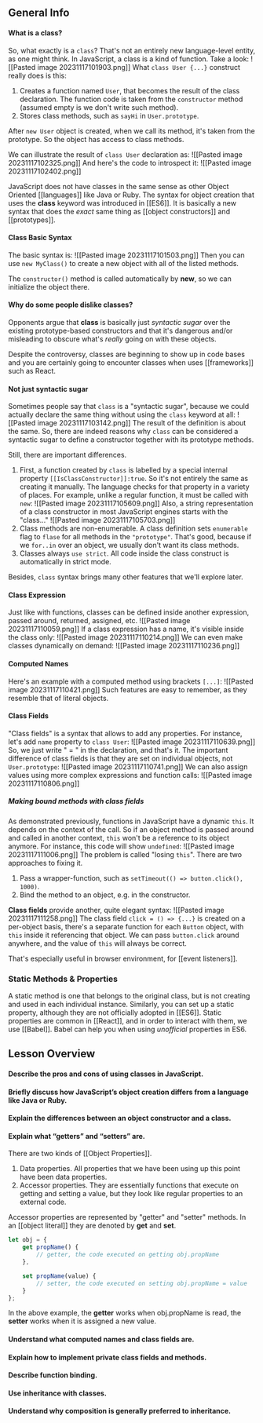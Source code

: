 ## General Info

#### What is a class?
So, what exactly is a `class`? That's not an entirely new language-level entity, as one might think. In JavaScript, a class is a kind of function. Take a look:
![[Pasted image 20231117101903.png]]
What `class User {...}` construct really does is this:
1. Creates a function named `User`, that becomes the result of the class declaration. The function code is taken from the `constructor` method (assumed empty is we don't write such method).
2. Stores class methods, such as `sayHi` in `User.prototype`.

After `new User` object is created, when we call its method, it's taken from the prototype. So the object has access to class methods.

We can illustrate the result of `class User` declaration as:
![[Pasted image 20231117102325.png]]
And here's the code to introspect it:
![[Pasted image 20231117102402.png]]


JavaScript does not have classes in the same sense as other Object Oriented [[languages]] like Java or Ruby. The syntax for object creation that uses the **class** keyword was introduced in [[ES6]]. It is basically a new syntax that does the *exact* same thing as [[object constructors]] and [[prototypes]].

#### Class Basic Syntax

The basic syntax is:
![[Pasted image 20231117101503.png]]
Then you can use `new MyClass()` to create a new object with all of the listed methods.

The `constructor()` method is called automatically by **new**, so we can initialize the object there.
#### Why do some people dislike classes?

Opponents argue that **class** is basically just *syntactic sugar* over the existing prototype-based constructors and that it's dangerous and/or misleading to obscure what's *really* going on with these objects.

Despite the controversy, classes are beginning to show up in code bases and you are certainly going to encounter classes when uses [[frameworks]] such as React.

#### Not just syntactic sugar
Sometimes people say that `class` is a "syntactic sugar", because we could actually declare the same thing without using the `class` keyword at all:
![[Pasted image 20231117103142.png]]
The result of the definition is about the same. So, there are indeed reasons why `class` can be considered a syntactic sugar to define a constructor together with its prototype methods.

Still, there are important differences.
1. First, a function created by `class` is labelled by a special internal property `[[IsClassConstructor]]:true`. So it's not entirely the same as creating it manually. 
	The language checks for that property in a variety of places. For example, unlike a regular function, it must be called with `new`:
	![[Pasted image 20231117105609.png]]
	Also, a string representation of a class constructor in most JavaScript engines starts with the "class..."
	![[Pasted image 20231117105703.png]]
2. Class methods are non-enumerable. A class definition sets `enumerable` flag to `flase` for all methods in the `"prototype"`.
	That's good, because if we `for..in` over an object, we usually don't want its class methods.
3. Classes always `use strict`. All code inside the class construct is automatically in strict mode.

Besides, `class` syntax brings many other features that we'll explore later.

#### Class Expression
Just like with functions, classes can be defined inside another expression, passed around, returned, assigned, etc.
![[Pasted image 20231117110059.png]]
If a class expression has a name, it's visible inside the class only:
![[Pasted image 20231117110214.png]]
We can even make classes dynamically on demand:
![[Pasted image 20231117110236.png]]

#### Computed Names
Here's an example with a computed method using brackets `[...]`:
![[Pasted image 20231117110421.png]]
Such features are easy to remember, as they resemble that of literal objects.
#### Class Fields
"Class fields" is a syntax that allows to add any properties.
For instance, let's add `name` property to `class User`:
![[Pasted image 20231117110639.png]]
So, we just write " = " in the declaration, and that's it.
The important difference of class fields is that they are set on individual objects, not `User.prototype`:
![[Pasted image 20231117110741.png]]
We can also assign values using more complex expressions and function calls:
![[Pasted image 20231117110806.png]]

##### Making bound methods with class fields
As demonstrated previously, functions in JavaScript have a dynamic `this`. It depends on the context of the call.
So if an object method is passed around and called in another context, `this` won't be a reference to its object anymore. For instance, this code will show `undefined`:
![[Pasted image 20231117111006.png]]
The problem is called "losing `this`".
There are two approaches to fixing it.
1. Pass a wrapper-function, such as `setTimeout(() => button.click(), 1000)`.
2. Bind the method to an object, e.g. in the constructor.

**Class fields** provide another, quite elegant syntax:
![[Pasted image 20231117111258.png]]
The class field `click = () => {...}` is created on a per-object basis, there's a separate function for each `Button` object, with `this` inside it referencing that object. We can pass `button.click` around anywhere, and the value of `this` will always be correct.

That's especially useful in browser environment, for [[event listeners]].

### Static Methods & Properties
A static method is one that belongs to the original class, but is not creating and used in each individual instance. Similarly, you can set up a static property, although they are not officially adopted in [[ES6]]. Static properties are common in [[React]], and in order to interact with them, we use [[Babel]]. Babel can help you when using *unofficial* properties in ES6.
## Lesson Overview

#### Describe the pros and cons of using classes in JavaScript.
#### Briefly discuss how JavaScript’s object creation differs from a language like Java or Ruby.
#### Explain the differences between an object constructor and a class.
#### Explain what “getters” and “setters” are.
There are two kinds of [[Object Properties]].
1. Data properties. All properties that we have been using up this point have been data properties.
2. Accessor properties. They are essentially functions that execute on getting and setting a value, but they look like regular properties to an external code.

Accessor properties are represented by "getter" and "setter" methods. In an [[object literal]] they are denoted by **get** and **set**.
```js
let obj = {
	get propName() {
		// getter, the code executed on getting obj.propName
	},

	set propName(value) {
		// setter, the code executed on setting obj.propName = value
	}
};
```
In the above example, the **getter** works when obj.propName is read, the **setter** works when it is assigned a new value.
#### Understand what computed names and class fields are.
#### Explain how to implement private class fields and methods.
#### Describe function binding.
#### Use inheritance with classes.
#### Understand why composition is generally preferred to inheritance.